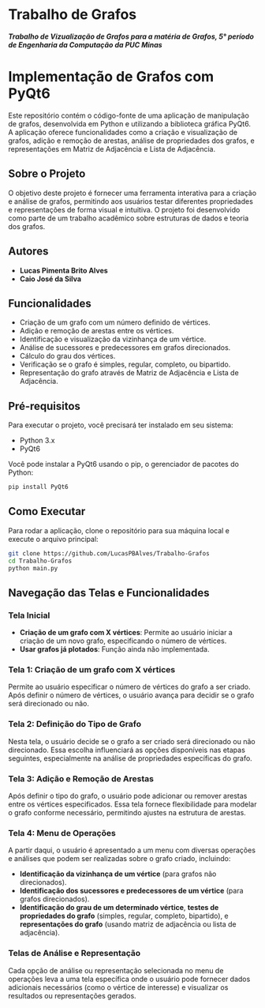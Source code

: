 # Trabalho de Grafos
***Trabalho de Vizualização de Grafos para a matéria de Grafos, 5° período de Engenharia da Computação da PUC Minas***

# Implementação de Grafos com PyQt6

Este repositório contém o código-fonte de uma aplicação de manipulação de grafos, desenvolvida em Python e utilizando a biblioteca gráfica PyQt6. A aplicação oferece funcionalidades como a criação e visualização de grafos, adição e remoção de arestas, análise de propriedades dos grafos, e representações em Matriz de Adjacência e Lista de Adjacência.

## Sobre o Projeto

O objetivo deste projeto é fornecer uma ferramenta interativa para a criação e análise de grafos, permitindo aos usuários testar diferentes propriedades e representações de forma visual e intuitiva. O projeto foi desenvolvido como parte de um trabalho acadêmico sobre estruturas de dados e teoria dos grafos.

## Autores

- **Lucas Pimenta Brito Alves**
- **Caio José da Silva**

## Funcionalidades

- Criação de um grafo com um número definido de vértices.
- Adição e remoção de arestas entre os vértices.
- Identificação e visualização da vizinhança de um vértice.
- Análise de sucessores e predecessores em grafos direcionados.
- Cálculo do grau dos vértices.
- Verificação se o grafo é simples, regular, completo, ou bipartido.
- Representação do grafo através de Matriz de Adjacência e Lista de Adjacência.

## Pré-requisitos

Para executar o projeto, você precisará ter instalado em seu sistema:

- Python 3.x
- PyQt6

Você pode instalar a PyQt6 usando o pip, o gerenciador de pacotes do Python:

```bash
pip install PyQt6
```

## Como Executar

Para rodar a aplicação, clone o repositório para sua máquina local e execute o arquivo principal:

```bash
git clone https://github.com/LucasPBAlves/Trabalho-Grafos
cd Trabalho-Grafos
python main.py
```

## Navegação das Telas e Funcionalidades

### Tela Inicial
- **Criação de um grafo com X vértices**: Permite ao usuário iniciar a criação de um novo grafo, especificando o número de vértices.
- **Usar grafos já plotados**: Função ainda não implementada.

### Tela 1: Criação de um grafo com X vértices
Permite ao usuário especificar o número de vértices do grafo a ser criado. Após definir o número de vértices, o usuário avança para decidir se o grafo será direcionado ou não.

### Tela 2: Definição do Tipo de Grafo
Nesta tela, o usuário decide se o grafo a ser criado será direcionado ou não direcionado. Essa escolha influenciará as opções disponíveis nas etapas seguintes, especialmente na análise de propriedades específicas do grafo.

### Tela 3: Adição e Remoção de Arestas
Após definir o tipo do grafo, o usuário pode adicionar ou remover arestas entre os vértices especificados. Essa tela fornece flexibilidade para modelar o grafo conforme necessário, permitindo ajustes na estrutura de arestas.

### Tela 4: Menu de Operações
A partir daqui, o usuário é apresentado a um menu com diversas operações e análises que podem ser realizadas sobre o grafo criado, incluindo:
- **Identificação da vizinhança de um vértice** (para grafos não direcionados).
- **Identificação dos sucessores e predecessores de um vértice** (para grafos direcionados).
- **Identificação do grau de um determinado vértice**, **testes de propriedades do grafo** (simples, regular, completo, bipartido), e **representações do grafo** (usando matriz de adjacência ou lista de adjacência).

### Telas de Análise e Representação
Cada opção de análise ou representação selecionada no menu de operações leva a uma tela específica onde o usuário pode fornecer dados adicionais necessários (como o vértice de interesse) e visualizar os resultados ou representações gerados.
